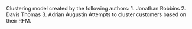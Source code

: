 Clustering model created by the following authors:
    1. Jonathan Robbins
    2. Davis Thomas
    3. Adrian Augustin
Attempts to cluster customers based on their RFM.